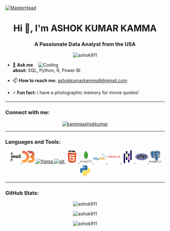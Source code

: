[![MasterHead](https://img.freepik.com/premium-vector/futuristic-banner-with-big-data-particles-movement_262424-250.jpg?w=1480)](https://github.com/ashok911)

<h1 align="center">Hi 👋, I'm ASHOK KUMAR KAMMA</h1>
<h3 align="center">A Passionate Data Analyst from the USA</h3>

<p align="center">
    <img src="https://komarev.com/ghpvc/?username=ashok911&label=Profile%20views&color=0e75b6&style=flat" alt="ashok911" />
</p>

<img align="right" alt="Coding" width="400" src="https://img.freepik.com/premium-psd/striking-neon-campaign-policy-proposal-with-neon-infograph-neon-line-art-city-view-background_1020495-577984.jpg?w=1060">

- 💬 **Ask me about:** SQL, Python, R, Power BI

- 📫 **How to reach me:** ashokkumarkamma9@gmail.com

- ⚡ **Fun fact:** I have a photographic memory for movie quotes!

---

### Connect with me:

<p align="center">
    <a href="https://linkedin.com/in/kammaashokkumar" target="blank">
        <img align="center" src="https://raw.githubusercontent.com/rahuldkjain/github-profile-readme-generator/master/src/images/icons/Social/linked-in-alt.svg" alt="kammaashokkumar" height="40" width="40" />
    </a>
</p>

---

### Languages and Tools:

<p align="center">
    <a href="https://canvasjs.com" target="_blank" rel="noreferrer">
        <img src="https://raw.githubusercontent.com/Hardik0307/Hardik0307/master/assets/canvasjs-charts.svg" alt="canvasjs" width="40" height="40"/>
    </a>
    <a href="https://d3js.org/" target="_blank" rel="noreferrer">
        <img src="https://raw.githubusercontent.com/devicons/devicon/master/icons/d3js/d3js-original.svg" alt="d3js" width="40" height="40"/>
    </a>
    <a href="https://www.figma.com/" target="_blank" rel="noreferrer">
        <img src="https://www.vectorlogo.zone/logos/figma/figma-icon.svg" alt="figma" width="40" height="40"/>
    </a>
    <a href="https://git-scm.com/" target="_blank" rel="noreferrer">
        <img src="https://www.vectorlogo.zone/logos/git-scm/git-scm-icon.svg" alt="git" width="40" height="40"/>
    </a>
    <a href="https://www.w3.org/html/" target="_blank" rel="noreferrer">
        <img src="https://raw.githubusercontent.com/devicons/devicon/master/icons/html5/html5-original-wordmark.svg" alt="html5" width="40" height="40"/>
    </a>
    <a href="https://www.mongodb.com/" target="_blank" rel="noreferrer">
        <img src="https://raw.githubusercontent.com/devicons/devicon/master/icons/mongodb/mongodb-original-wordmark.svg" alt="mongodb" width="40" height="40"/>
    </a>
    <a href="https://www.mysql.com/" target="_blank" rel="noreferrer">
        <img src="https://raw.githubusercontent.com/devicons/devicon/master/icons/mysql/mysql-original-wordmark.svg" alt="mysql" width="40" height="40"/>
    </a>
    <a href="https://www.oracle.com/" target="_blank" rel="noreferrer">
        <img src="https://raw.githubusercontent.com/devicons/devicon/master/icons/oracle/oracle-original.svg" alt="oracle" width="40" height="40"/>
    </a>
    <a href="https://pandas.pydata.org/" target="_blank" rel="noreferrer">
        <img src="https://raw.githubusercontent.com/devicons/devicon/2ae2a900d2f041da66e950e4d48052658d850630/icons/pandas/pandas-original.svg" alt="pandas" width="40" height="40"/>
    </a>
    <a href="https://www.php.net" target="_blank" rel="noreferrer">
        <img src="https://raw.githubusercontent.com/devicons/devicon/master/icons/php/php-original.svg" alt="php" width="40" height="40"/>
    </a>
    <a href="https://www.postgresql.org" target="_blank" rel="noreferrer">
        <img src="https://raw.githubusercontent.com/devicons/devicon/master/icons/postgresql/postgresql-original-wordmark.svg" alt="postgresql" width="40" height="40"/>
    </a>
    <a href="https://www.python.org" target="_blank" rel="noreferrer">
        <img src="https://raw.githubusercontent.com/devicons/devicon/master/icons/python/python-original.svg" alt="python" width="40" height="40"/>
    </a>
</p>

---

### GitHub Stats:

<p align="center">
    <img src="https://github-readme-stats.vercel.app/api/top-langs?username=ashok911&show_icons=true&locale=en&layout=compact" alt="ashok911" />
</p>

<p align="center">
    <img src="https://github-readme-stats.vercel.app/api?username=ashok911&show_icons=true&locale=en" alt="ashok911" />
</p>

<p align="center">
    <img src="https://github-readme-streak-stats.herokuapp.com/?user=ashok911&" alt="ashok911" />
</p>
